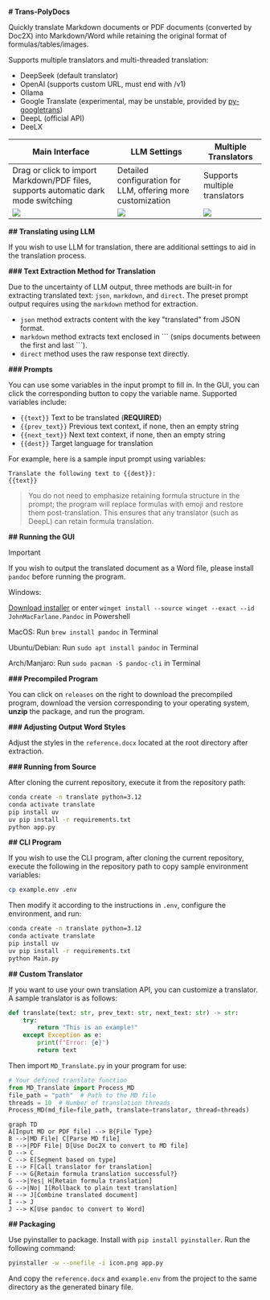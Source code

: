**# Trans-PolyDocs**

Quickly translate Markdown documents or PDF documents (converted by Doc2X) into Markdown/Word while retaining the original format of formulas/tables/images.

Supports multiple translators and multi-threaded translation:
- DeepSeek (default translator)
- OpenAI (supports custom URL, must end with /v1)
- Ollama
- Google Translate (experimental, may be unstable, provided by [py-googletrans](https://github.com/ssut/py-googletrans))
- DeepL (official API)
- DeeLX

| Main Interface | LLM Settings | Multiple Translators |
| ---------------------------------------------------- | -------------------------------------------------------------- | -------------------------------------------------------------------- |
| Drag or click to import Markdown/PDF files, supports automatic dark mode switching | Detailed configuration for LLM, offering more customization | Supports multiple translators |
| <img src="https://github.com/user-attachments/assets/4a56614e-03cd-400f-a7bd-abf1907d0bd1"/>| <img src="https://github.com/user-attachments/assets/748ab2bf-181a-47f1-876f-5219f3a8df56"/>| <img src="https://github.com/user-attachments/assets/c4de4326-f245-4f77-bfe2-587e039c2887"/> |

**## Translating using LLM**

If you wish to use LLM for translation, there are additional settings to aid in the translation process.

**### Text Extraction Method for Translation**

Due to the uncertainty of LLM output, three methods are built-in for extracting translated text: `json`, `markdown`, and `direct`. The preset prompt output requires using the `markdown` method for extraction.

- `json` method extracts content with the key "translated" from JSON format.
- `markdown` method extracts text enclosed in \`\`\` (snips documents between the first and last \`\`\`).
- `direct` method uses the raw response text directly.

**### Prompts**

You can use some variables in the input prompt to fill in. In the GUI, you can click the corresponding button to copy the variable name. Supported variables include:
- `{{text}}` Text to be translated (**REQUIRED**)
- `{{prev_text}}` Previous text context, if none, then an empty string
- `{{next_text}}` Next text context, if none, then an empty string
- `{{dest}}` Target language for translation

For example, here is a sample input prompt using variables:

```
Translate the following text to {{dest}}:
{{text}}
```

> You do not need to emphasize retaining formula structure in the prompt; the program will replace formulas with emoji and restore them post-translation. This ensures that any translator (such as DeepL) can retain formula translation.

**## Running the GUI**

> [!IMPORTANT]
> If you wish to output the translated document as a Word file, please install `pandoc` before running the program.
>
> Windows:
>
> [Download installer](https://pandoc.org/installing.html) or enter `winget install --source winget --exact --id JohnMacFarlane.Pandoc` in Powershell
>
> MacOS: Run `brew install pandoc` in Terminal
>
> Ubuntu/Debian: Run `sudo apt install pandoc` in Terminal
>
> Arch/Manjaro: Run `sudo pacman -S pandoc-cli` in Terminal

**### Precompiled Program**

You can click on `releases` on the right to download the precompiled program, download the version corresponding to your operating system, **unzip** the package, and run the program.

**### Adjusting Output Word Styles**

Adjust the styles in the `reference.docx` located at the root directory after extraction.

**### Running from Source**

After cloning the current repository, execute it from the repository path:

```bash
conda create -n translate python=3.12
conda activate translate
pip install uv
uv pip install -r requirements.txt
python app.py
```

**## CLI Program**

If you wish to use the CLI program, after cloning the current repository, execute the following in the repository path to copy sample environment variables:

```bash
cp example.env .env
```

Then modify it according to the instructions in `.env`, configure the environment, and run:

```bash
conda create -n translate python=3.12
conda activate translate
pip install uv
uv pip install -r requirements.txt
python Main.py
```

**## Custom Translator**

If you want to use your own translation API, you can customize a translator. A sample translator is as follows:

```python
def translate(text: str, prev_text: str, next_text: str) -> str:
    try:
        return "This is an example!"
    except Exception as e:
        print(f"Error: {e}")
        return text
```

Then import `MD_Translate.py` in your program for use:

```python
# Your defined translate function
from MD_Translate import Process_MD
file_path = "path"  # Path to the MD file
threads = 10  # Number of translation threads
Process_MD(md_file=file_path, translate=translator, thread=threads)
```

```mermaid
graph TD
A[Input MD or PDF file] --> B{File Type}
B -->|MD File| C[Parse MD file]
B -->|PDF File| D[Use Doc2X to convert to MD file]
D --> C
C --> E[Segment based on type]
E --> F[Call translator for translation]
F --> G{Retain formula translation successful?}
G -->|Yes| H[Retain formula translation]
G -->|No| I[Rollback to plain text translation]
H --> J[Combine translated document]
I --> J
J --> K[Use pandoc to convert to Word]
```

**## Packaging**

Use pyinstaller to package. Install with `pip install pyinstaller`. Run the following command:

```bash
pyinstaller -w --onefile -i icon.png app.py
```

And copy the `reference.docx` and `example.env` from the project to the same directory as the generated binary file.
